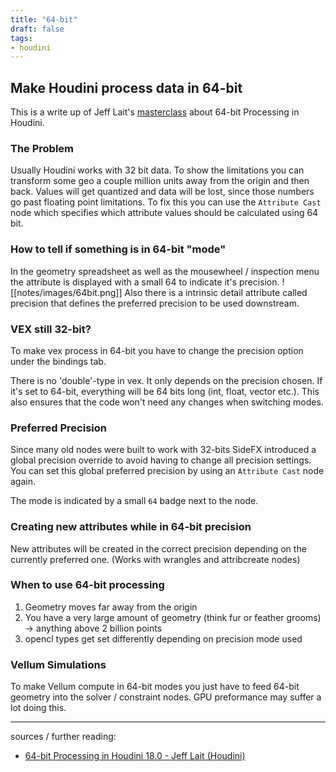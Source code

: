 ```yaml
---
title: "64-bit"
draft: false
tags:
- houdini
---
```

## Make Houdini process data in 64-bit
This is a write up of Jeff Lait's [masterclass](https://vimeo.com/381044402) about 64-bit Processing in Houdini.

### The Problem
Usually Houdini works with 32 bit data. To show the limitations you can transform some geo a couple million units away from the origin and then back. Values will get quantized and data will be lost, since those numbers go past floating point limitations. To fix this you can use the `Attribute Cast` node which specifies which attribute values should be calculated using 64 bit.

### How to tell if something is in 64-bit "mode"
In the geometry spreadsheet as well as the mousewheel / inspection menu the attribute is displayed with a small 64 to indicate it's precision.
![[notes/images/64bit.png]]
Also there is a intrinsic detail attribute called precision that defines the preferred precision to be used downstream.

### VEX still 32-bit?
To make vex process in 64-bit you have to change the precision option under the bindings tab.

There is no 'double'-type in vex. It only depends on the precision chosen. If it's set to 64-bit, everything will be 64 bits long (int, float, vector etc.). This also ensures that the code won't need any changes when switching modes.

### Preferred Precision
Since many old nodes were built to work with 32-bits SideFX introduced a global precision override to avoid having to change all precision settings. You can set this global preferred precision by using an `Attribute Cast` node again.

The mode is indicated by a small `64` badge next to the node.

### Creating new attributes while in 64-bit precision
New attributes will be created in the correct precision depending on the currently preferred one. (Works with wrangles and attribcreate nodes)

### When to use 64-bit processing
1. Geometry moves far away from the origin
2. You have a very large amount of geometry (think fur or feather grooms) -> anything above 2 billion points
3. opencl types get set differently depending on precision mode used


### Vellum Simulations
To make Vellum compute in 64-bit modes you just have to feed 64-bit geometry into the solver / constraint nodes.
GPU preformance may suffer a lot doing this.

---

sources / further reading:
- [64-bit Processing in Houdini 18.0 - Jeff Lait (Houdini)](https://vimeo.com/381044402)

